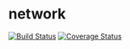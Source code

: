 # network
[![Build Status](https://travis-ci.com/harding-capstone/network.svg?branch=master)](https://travis-ci.com/harding-capstone/network)
[![Coverage Status](https://coveralls.io/repos/github/harding-capstone/network/badge.svg?branch=master)](https://coveralls.io/github/harding-capstone/network?branch=master)
